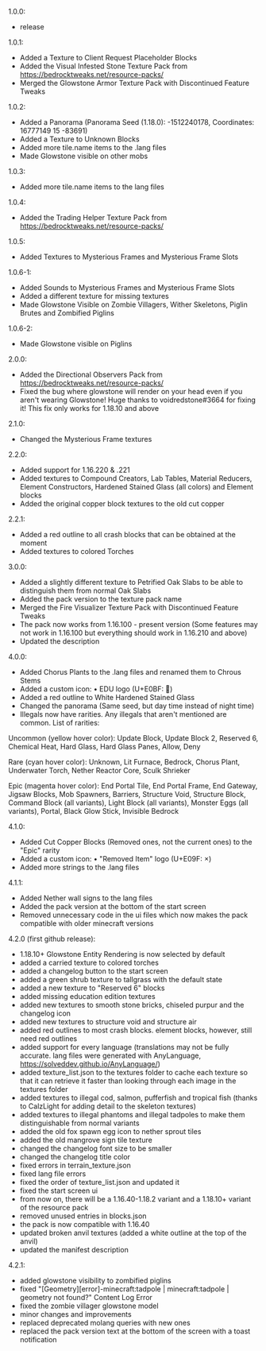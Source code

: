 ﻿1.0.0:
- release

1.0.1:
- Added a Texture to Client Request Placeholder Blocks
- Added the Visual Infested Stone Texture Pack from https://bedrocktweaks.net/resource-packs/
- Merged the Glowstone Armor Texture Pack with Discontinued Feature Tweaks

1.0.2:
- Added a Panorama (Panorama Seed (1.18.0): -1512240178, Coordinates: 16777149 15 -83691)
- Added a Texture to Unknown Blocks
- Added more tile.name items to the .lang files
- Made Glowstone visible on other mobs

1.0.3:
- Added more tile.name items to the lang files

1.0.4:
- Added the Trading Helper Texture Pack from https://bedrocktweaks.net/resource-packs/

1.0.5:
- Added Textures to Mysterious Frames and Mysterious Frame Slots

1.0.6-1:
- Added Sounds to Mysterious Frames and Mysterious Frame Slots
- Added a different texture for missing textures
- Made Glowstone Visible on Zombie Villagers, Wither Skeletons, Piglin Brutes and Zombified Piglins

1.0.6-2:
- Made Glowstone visible on Piglins

2.0.0:
- Added the Directional Observers Pack from https://bedrocktweaks.net/resource-packs/
- Fixed the bug where glowstone will render on your head even if you aren't wearing Glowstone! Huge thanks to voidredstone#3664 for fixing it! This fix only works for 1.18.10 and above

2.1.0:
- Changed the Mysterious Frame textures

2.2.0:
- Added support for 1.16.220 & .221
- Added textures to Compound Creators, Lab Tables, Material Reducers, Element Constructors, Hardened Stained Glass (all colors) and Element blocks
- Added the original copper block textures to the old cut copper

2.2.1:
- Added a red outline to all crash blocks that can be obtained at the moment
- Added textures to colored Torches

3.0.0:
- Added a slightly different texture to Petrified Oak Slabs to be able to distinguish them from normal Oak Slabs
- Added the pack version to the texture pack name
- Merged the Fire Visualizer Texture Pack with Discontinued Feature Tweaks
- The pack now works from 1.16.100 - present version (Some features may not work in 1.16.100 but everything should work in 1.16.210 and above)
- Updated the description

4.0.0:
- Added Chorus Plants to the .lang files and renamed them to Chrous Stems
- Added a custom icon:
  • EDU logo (U+E0BF: )
- Added a red outline to White Hardened Stained Glass
- Changed the panorama (Same seed, but day time instead of night time)
- Illegals now have rarities. Any illegals that aren't mentioned are common. List of rarities:

Uncommon (yellow hover color): Update Block, Update Block 2, Reserved 6, Chemical Heat, Hard Glass, Hard Glass Panes, Allow, Deny

Rare (cyan hover color): Unknown, Lit Furnace, Bedrock, Chorus Plant, Underwater Torch, Nether Reactor Core, Sculk Shrieker

Epic (magenta hover color): End Portal Tile, End Portal Frame, End Gateway, Jigsaw Blocks, Mob Spawners, Barriers, Structure Void, Structure Block, Command Block (all variants), Light Block (all variants), Monster Eggs (all variants), Portal, Black Glow Stick, Invisible Bedrock

4.1.0:
- Added Cut Copper Blocks (Removed ones, not the current ones) to the "Epic" rarity
- Added a custom icon:
  • "Removed Item" logo (U+E09F: )
- Added more strings to the .lang files

4.1.1:
- Added Nether wall signs to the lang files
- Added the pack version at the bottom of the start screen
- Removed unnecessary code in the ui files which now makes the pack compatible with older minecraft versions

4.2.0 (first github release):
- 1.18.10+ Glowstone Entity Rendering is now selected by default
- added a carried texture to colored torches
- added a changelog button to the start screen
- added a green shrub texture to tallgrass with the default state
- added a new texture to "Reserved 6" blocks
- added missing education edition textures
- added new textures to smooth stone bricks, chiseled purpur and the changelog icon
- added new textures to structure void and structure air
- added red outlines to most crash blocks. element blocks, however, still need red outlines
- added support for every language (translations may not be fully accurate. lang files were generated with AnyLanguage, https://solveddev.github.io/AnyLanguage/)
- added texture_list.json to the textures folder to cache each texture so that it can retrieve it faster than looking through each image in the textures folder
- added textures to illegal cod, salmon, pufferfish and tropical fish (thanks to CalzLight for adding detail to the skeleton textures)
- added textures to illegal phantoms and illegal tadpoles to make them distinguishable from normal variants
- added the old fox spawn egg icon to nether sprout tiles
- added the old mangrove sign tile texture
- changed the changelog font size to be smaller
- changed the changelog title color
- fixed errors in terrain_texture.json
- fixed lang file errors
- fixed the order of texture_list.json and updated it
- fixed the start screen ui
- from now on, there will be a 1.16.40-1.18.2 variant and a 1.18.10+ variant of the resource pack
- removed unused entries in blocks.json
- the pack is now compatible with 1.16.40
- updated broken anvil textures (added a white outline at the top of the anvil)
- updated the manifest description

4.2.1:
- added glowstone visibility to zombified piglins
- fixed "[Geometry][error]-minecraft:tadpole | minecraft:tadpole | geometry not found?" Content Log Error
- fixed the zombie villager glowstone model
- minor changes and improvements
- replaced deprecated molang queries with new ones
- replaced the pack version text at the bottom of the screen with a toast notification